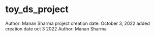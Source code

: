 # toy_ds_project
Author: Manan Sharma
project creation date: October 3, 2022
added creation date oct 3 2022
Author: Manan Sharma
